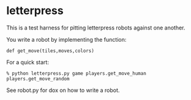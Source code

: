 letterpress
===========

This is a test harness for pitting letterpress robots against one
another. 

You write a robot by implementing the function:

    def get_move(tiles,moves,colors) 

For a quick start:

    % python letterpress.py game players.get_move_human players.get_move_random 

See robot.py for dox on how to write a robot.


